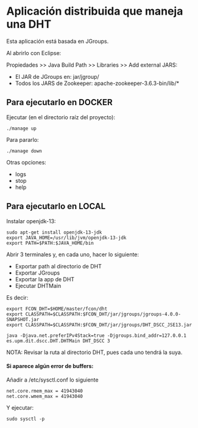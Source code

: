 # Aplicación distribuida que maneja una DHT

Esta aplicación está basada en JGroups.

Al abrirlo con Eclipse:

Propiedades >> Java Build Path >> Libraries >> Add external JARS:
- El JAR de JGroups en: jar/jgroup/
- Todos los JARS de Zookeeper: apache-zookeeper-3.6.3-bin/lib/*


## Para ejecutarlo en DOCKER
Ejecutar (en el directorio raíz del proyecto):

```
./manage up
```

Para pararlo:
```
./manage down
```

Otras opciones:
- logs
- stop
- help


## Para ejecutarlo en LOCAL

Instalar openjdk-13:

```
sudo apt-get install openjdk-13-jdk
export JAVA_HOME=/usr/lib/jvm/openjdk-13-jdk
export PATH=$PATH:$JAVA_HOME/bin
```
Abrir 3 terminales y, en cada uno, hacer lo siguiente:
- Exportar path al directorio de DHT
- Exportar JGroups
- Exportar la app de DHT
- Ejecutar DHTMain

Es decir:

```
export FCON_DHT=$HOME/master/fcon/dht
export CLASSPATH=$CLASSPATH:$FCON_DHT/jar/jgroups/jgroups-4.0.0-SNAPSHOT.jar
export CLASSPATH=$CLASSPATH:$FCON_DHT/jar/jgroups/DHT_DSCC_JSE13.jar
```
```
java -Djava.net.preferIPv4Stack=true -Djgroups.bind_addr=127.0.0.1 es.upm.dit.dscc.DHT.DHTMain DHT_DSCC 3
```

NOTA: Revisar la ruta al directorio DHT, pues cada uno tendrá la suya.


#### Si aparece algún error de buffers:
Añadir a /etc/sysctl.conf lo siguiente
```
net.core.rmem_max = 41943040
net.core.wmem_max = 41943040
```

Y ejecutar:
```
sudo sysctl -p
```
